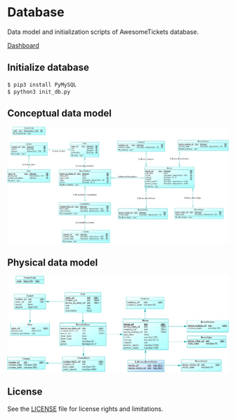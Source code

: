 # Database

Data model and initialization scripts of AwesomeTickets database.

[Dashboard](https://github.com/AwesomeTickets/Dashboard)

## Initialize database

```
$ pip3 install PyMySQL
$ python3 init_db.py
```

## Conceptual data model

![](./img/conceptual_data_model.png)

## Physical data model

![](./img/physical_data_model.png)

## License

See the [LICENSE](./LICENSE) file for license rights and limitations.